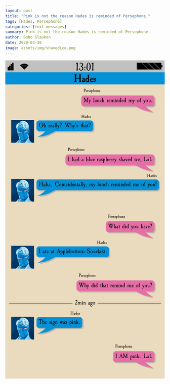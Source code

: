```yaml
---
layout: post
title: "Pink is not the reason Hades is reminded of Persephone."
tags: [Hades, Persephone]
categories: [text-messages]
summary: Pink is not the reason Hades is reminded of Persephone.
author: Bobo Glaukon
date: 2020-03-30
image: assets/img/shavedice.png
---
```


![Pink is not the reason Hades is reminded of Persephone.](/assets/img/shavedice.png)


